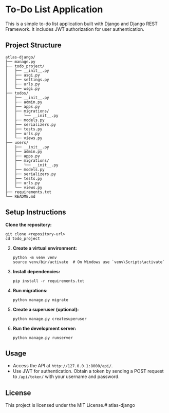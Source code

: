# To-Do List Application

This is a simple to-do list application built with Django and Django REST Framework. It includes JWT authorization for user authentication.



## Project Structure




```
atlas-django/
├── manage.py
├── todo_project/
│   ├── __init__.py
│   ├── asgi.py
│   ├── settings.py
│   ├── urls.py
│   └── wsgi.py
├── todos/
│   ├── __init__.py
│   ├── admin.py
│   ├── apps.py
│   ├── migrations/
│   │   └── __init__.py
│   ├── models.py
│   ├── serializers.py
│   ├── tests.py
│   ├── urls.py
│   └── views.py
├── users/
│   ├── __init__.py
│   ├── admin.py
│   ├── apps.py
│   ├── migrations/
│   │   └── __init__.py
│   ├── models.py
│   ├── serializers.py
│   ├── tests.py
│   ├── urls.py
│   └── views.py
├── requirements.txt
└── README.md
```



## Setup Instructions

**Clone the repository:**
   ```
   git clone <repository-url>
   cd todo_project
   ```

2. **Create a virtual environment:**
   ```
   python -m venv venv
   source venv/bin/activate  # On Windows use `venv\Scripts\activate`
   ```

3. **Install dependencies:**
   ```
   pip install -r requirements.txt
   ```

4. **Run migrations:**
   ```
   python manage.py migrate
   ```

5. **Create a superuser (optional):**
   ```
   python manage.py createsuperuser
   ```

6. **Run the development server:**
   ```
   python manage.py runserver
   ```

## Usage

- Access the API at `http://127.0.0.1:8000/api/`.
- Use JWT for authentication. Obtain a token by sending a POST request to `/api/token/` with your username and password.

## License

This project is licensed under the MIT License.#   a t l a s - d j a n g o 
 
 
